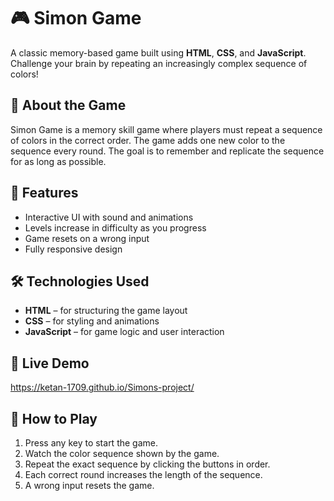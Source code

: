 # 🎮 Simon Game

A classic memory-based game built using **HTML**, **CSS**, and **JavaScript**. Challenge your brain by repeating an increasingly complex sequence of colors!

## 🧠 About the Game

Simon Game is a memory skill game where players must repeat a sequence of colors in the correct order. The game adds one new color to the sequence every round. The goal is to remember and replicate the sequence for as long as possible.

## 🚀 Features

- Interactive UI with sound and animations
- Levels increase in difficulty as you progress
- Game resets on a wrong input
- Fully responsive design

## 🛠️ Technologies Used

- **HTML** – for structuring the game layout
- **CSS** – for styling and animations
- **JavaScript** – for game logic and user interaction

## 🚀 Live Demo
https://ketan-1709.github.io/Simons-project/

## 🔧 How to Play

1. Press any key to start the game.
2. Watch the color sequence shown by the game.
3. Repeat the exact sequence by clicking the buttons in order.
4. Each correct round increases the length of the sequence.
5. A wrong input resets the game.



